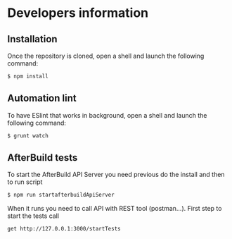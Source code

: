 Developers information
======================

## Installation

Once the repository is cloned, open a shell and launch the following command:

```bash
$ npm install
```


## Automation lint

To have ESlint that works in background, open a shell and launch the following command:

```bash
$ grunt watch
```


## AfterBuild tests

To start the AfterBuild API Server you need previous do the install and then to run script 

```bash
$ npm run startafterbuildApiServer
```

When it runs you need to call API with REST tool (postman...).
First step to start the tests call

`get http://127.0.0.1:3000/startTests`